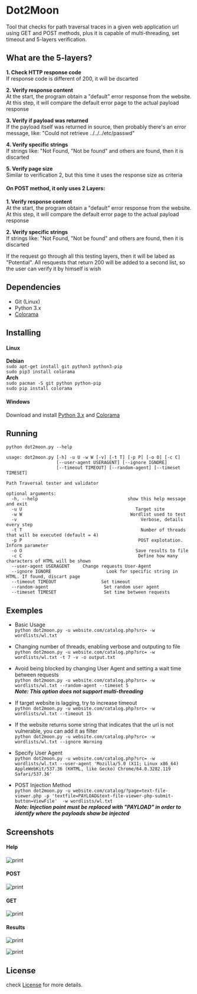 # Dot2Moon
Tool that checks for path traversal traces in a given web application url using GET and POST methods, plus it is capable of multi-threading, set timeout and 5-layers verification.

## What are the 5-layers?

**1. Check HTTP response code**  
If response code is different of 200, it will be dscarted

**2. Verify response content**  
At the start, the program obtain a "default" error response from the website. At this step, it will compare the default error page to the actual payload response

**3. Verify if payload was returned**  
If the payload itself was returned in source, then probably there's an error message, like: "Could not retrieve ../../../etc/passwd"

**4. Verify specific strings**  
If strings like: "Not Found, "Not be found" and others are found, then it is discarted

**5. Verify page size**  
Similar to verification 2, but this time it uses the response size as criteria

#### On POST method, it only uses 2 Layers:   
**1. Verify response content**  
At the start, the program obtain a "default" error response from the website. At this step, it will compare the default error page to the actual payload response  

**2. Verify specific strings**  
If strings like: "Not Found, "Not be found" and others are found, then it is discarted

If the request go through all this testing layers, then it will be labed as "Potential". All resquests that return 200 will be added to a second list, so the user can verify it by himself is wish

## Dependencies
* Git (Linux)
* Python 3.x
* [Colorama](https://pypi.python.org/pypi/colorama)
 
## Installing
#### Linux
**Debian**  
`sudo apt-get install git python3 python3-pip`  
`sudo pip3 install colorama`  
**Arch**  
`sudo pacman -S git python python-pip`  
`sudo pip install colorama`  

#### Windows
Download and install [Python 3.x](https://www.python.org/downloads/windows/) and [Colorama](https://pypi.python.org/pypi/colorama)
## Running
`python dot2moon.py --help`  
```
usage: dot2moon.py [-h] -u U -w W [-v] [-t T] [-p P] [-o O] [-c C]
                   [--user-agent USERAGENT] [--ignore IGNORE]
                   [--timeout TIMEOUT] [--random-agent] [--timeset TIMESET]

Path Traversal tester and validator

optional arguments:
  -h, --help                                  show this help message and exit
  -u U                                           Target site
  -w W                                         Wordlist used to test
  -v                                               Verbose, details every step
  -t T                                             Number of threads that will be executed (default = 4)
  -p P                                            POST explotation. Inform parameter
  -o O                                           Save results to file
  -c C                                            Define how many characters of HTML will be shown
  --user-agent USERAGENT     Change requests User-Agent
  --ignore IGNORE                     Look for specific string in HTML. If found, discart page
  --timeout TIMEOUT                 Set timeout
  --random-agent                     Set random user agent
  --timeset TIMESET                  Set time between requests
```
## Exemples
* Basic Usage  
`python dot2moon.py -u website.com/catalog.php?src= -w wordlists/wl.txt`  

* Changing number of threads, enabling verbose and outputing to file  
`python dot2moon.py -u website.com/catalog.php?src= -w wordlists/wl.txt -t 7 -v -o output.txt`  

* Avoid being blocked by changing User Agent and setting a wait time between requests  
`python dot2moon.py -u website.com/catalog.php?src= -w wordlists/wl.txt --random-agent --timeset 5`  
***Note: This option does not support multi-threading***  

* If target website is lagging, try to increase timeout  
 `python dot2moon.py -u website.com/catalog.php?src= -w wordlists/wl.txt --timeout 15`  

* If the website returns some string that indicates that the url is not vulnerable, you can add it as filter  
`python dot2moon.py -u website.com/catalog.php?src= -w wordlists/wl.txt --ignore Warning`  

* Specify User Agent  
`python dot2moon.py -u website.com/catalog.php?src= -w wordlists/wl.txt --user-agent 'Mozilla/5.0 (X11; Linux x86_64) AppleWebKit/537.36 (KHTML, like Gecko) Chrome/64.0.3282.119 Safari/537.36'`  

* POST Injection Method  
`python dot2moon.py -u website.com/catalog/?page=text-file-viewer.php -p 'textfile=PAYLOAD&text-file-viewer-php-submit-button=ViewFile'  -w wordlists/wl.txt`  
***Note: Injection point must be replaced with "PAYLOAD" in order to identify where the payloads shaw be injected***

## Screenshots

#### Help
![print](https://imgur.com/3IMpC55.png)

#### POST
![print](https://imgur.com/CBE18n6.png)

#### GET
![print](https://imgur.com/YbATAre.png)

#### Results
![print](https://i.imgur.com/4Z9NbaP.png)

![print](https://imgur.com/qbKuohh.png)

## License
check [License](https://github.com/PsiqueLabs/dot2moon/blob/master/LICENSE) for more details.  
